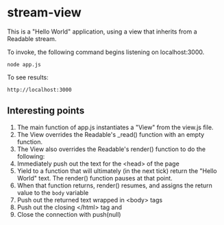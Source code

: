 # stream-view

This is a "Hello World" application, using a view that inherits from a Readable stream.

To invoke, the following command begins listening on localhost:3000.

    node app.js

To see results:

    http://localhost:3000

## Interesting points

1. The main function of app.js instantiates a "View" from the view.js file.
2. The View overrides the Readable's _read() function with an empty function.
3. The View also overrides the Readable's render() function to do the following:
  1. Immediately push out the text for the \<head> of the page
  2. Yield to a function that will ultimately (in the next tick) return the "Hello World" text. The render() function pauses at that point.
  3. When that function returns, render() resumes, and assigns the return value to the `body` variable
  4. Push out the returned text wrapped in \<body> tags
  5. Push out the closing \</html> tag and
  6. Close the connection with push(null)
